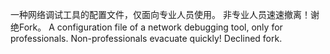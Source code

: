 一种网络调试工具的配置文件，仅面向专业人员使用。
非专业人员速速撤离！谢绝Fork。
A configuration file of a network debugging tool, only for professionals.
Non-professionals evacuate quickly! Declined fork.
